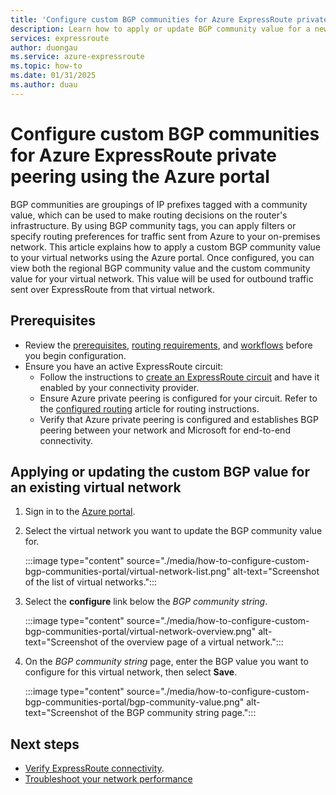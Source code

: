```yaml
---
title: 'Configure custom BGP communities for Azure ExpressRoute private peering using the Azure portal'
description: Learn how to apply or update BGP community value for a new or an existing virtual network using the Azure portal.
services: expressroute
author: duongau
ms.service: azure-expressroute
ms.topic: how-to
ms.date: 01/31/2025
ms.author: duau
---
```


# Configure custom BGP communities for Azure ExpressRoute private peering using the Azure portal

BGP communities are groupings of IP prefixes tagged with a community value, which can be used to make routing decisions on the router's infrastructure. By using BGP community tags, you can apply filters or specify routing preferences for traffic sent from Azure to your on-premises network. This article explains how to apply a custom BGP community value to your virtual networks using the Azure portal. Once configured, you can view both the regional BGP community value and the custom community value for your virtual network. This value will be used for outbound traffic sent over ExpressRoute from that virtual network.

## Prerequisites

* Review the [prerequisites](expressroute-prerequisites.md), [routing requirements](expressroute-routing.md), and [workflows](expressroute-workflows.md) before you begin configuration.
* Ensure you have an active ExpressRoute circuit:
    * Follow the instructions to [create an ExpressRoute circuit](expressroute-howto-circuit-arm.md) and have it enabled by your connectivity provider.
    * Ensure Azure private peering is configured for your circuit. Refer to the [configured routing](expressroute-howto-routing-arm.md) article for routing instructions.
    * Verify that Azure private peering is configured and establishes BGP peering between your network and Microsoft for end-to-end connectivity.

## Applying or updating the custom BGP value for an existing virtual network

1. Sign in to the [Azure portal](https://portal.azure.com/).

1. Select the virtual network you want to update the BGP community value for.

    :::image type="content" source="./media/how-to-configure-custom-bgp-communities-portal/virtual-network-list.png" alt-text="Screenshot of the list of virtual networks.":::

1. Select the **configure** link below the *BGP community string*.

    :::image type="content" source="./media/how-to-configure-custom-bgp-communities-portal/virtual-network-overview.png" alt-text="Screenshot of the overview page of a virtual network.":::

1. On the *BGP community string* page, enter the BGP value you want to configure for this virtual network, then select **Save**.

    :::image type="content" source="./media/how-to-configure-custom-bgp-communities-portal/bgp-community-value.png" alt-text="Screenshot of the BGP community string page.":::
 
## Next steps

- [Verify ExpressRoute connectivity](expressroute-troubleshooting-expressroute-overview.md).
- [Troubleshoot your network performance](expressroute-troubleshooting-network-performance.md)

